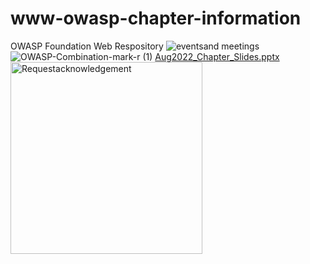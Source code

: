 # www-owasp-chapter-information
OWASP Foundation Web Respository
![eventsand meetings](https://user-images.githubusercontent.com/56416431/187704822-1c8568c0-0ab7-4aae-8c52-f97bbb4985a4.png)
![OWASP-Combination-mark-r (1)](https://user-images.githubusercontent.com/56416431/187705090-71d58750-c2af-426a-b0d2-000c830a855c.png)
[Aug2022_Chapter_Slides.pptx](https://github.com/OWASP/www-owasp-chapter-information/files/9462455/Aug2022_Chapter_Slides.pptx)
<img width="307" alt="Requestacknowledgement" src="https://user-images.githubusercontent.com/56416431/187708563-60c1bab8-114c-49cd-b207-9816d9b1d9fa.png">
